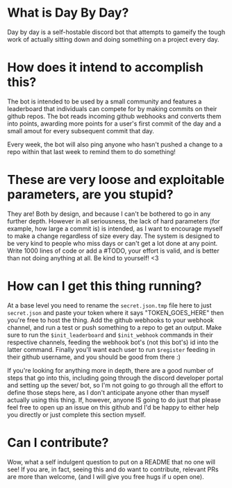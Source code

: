 # What is Day By Day?

Day by day is a self-hostable discord bot that attempts to gameify the tough work of actually sitting down and doing something on a project every day. 

# How does it intend to accomplish this?

The bot is intended to be used by a small community and features a leaderboard that individuals can compete for by making commits on their github repos. 
The bot reads incoming github webhooks and converts them into points, awarding more points for a user's first commit of the day and a small amout for every subsequent commit that day.

Every week, the bot will also ping anyone who hasn't pushed a change to a repo within that last week to remind them to do something!

# These are very loose and exploitable parameters, are you stupid?

They are! Both by design, and because I can't be bothered to go in any further depth. 
However in all seriousness, the lack of hard parameters (for example, how large a commit is) is intended, as I want to encourage myself to make a change regardless of size every day. 
The system is designed to be very kind to people who miss days or can't get a lot done at any point. 
Write 1000 lines of code or add a #TODO, your effort is valid, and is better than not doing anything at all. Be kind to yourself! <3

# How can I get this thing running?

At a base level you need to rename the `secret.json.tmp` file here to just `secret.json` and paste your token where it says "TOKEN_GOES_HERE" then you're free to host the thing. 
Add the github webhooks to your webhook channel, and run a test or push something to a repo to get an output.
Make sure to run the `$init_leaderboard` and `$init_webhook` commands in their respective channels, feeding the webhook bot's (not this bot's) id into the latter command. 
Finally you'll want each user to run `$register` feeding in their github username, and you should be good from there :)

If you're looking for anything more in depth, there are a good number of steps that go into this, including going through the discord developer portal and setting up the sever/ bot, 
so I'm not going to go through all the effort to define those steps here, as I don't anticipate anyone other than myself actually using this thing.
If, however, anyone IS going to do just that please feel free to open up an issue on this github and I'd be happy to either help you directly or just complete this section myself.

# Can I contribute?

Wow, what a self indulgent question to put on a README that no one will see! 
If you are, in fact, seeing this and do want to contribute, relevant PRs are more than welcome, (and I will give you free hugs if u open one).
